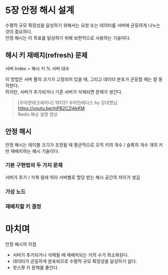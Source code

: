 # 5장 안정 해시 설계

수평적 규모 확장성을 달성하기 위해서는 요청 또는 데이터를 서버에 균등하게 나누는 것이 중요하다.  
안정 해시는 이 목표를 달성하기 위해 보편적으로 사용하는 기술이다.  

## 해시 키 재배치(refresh) 문제

서버 Index = 해시 키 % 서버 대수  

이 방법은 서버 풀의 크기가 고정되어 있을 때, 그리고 데이터 분포가 균등할 때는 잘 동작한다.  
하지만, 서버가 추가되거나 기존 서버가 삭제되면 문제가 생긴다.  

> [우아한테크세미나] 191121 우아한레디스 by 강대명님 https://youtu.be/mPB2CZiAkKM  
> Redis 해싱 설명 영상

## 안정 해시

안정 해시는 테이블 크기가 조정될 때 평균적으로 오직 키의 개수 / 슬록의 개수 개의 키만 재배치하는 해시 기술이다.  

### 기본 구현법의 두 가지 문제

서버가 추가 / 삭제 됨에 따라 서버별로 할당 받는 해시 공간의 차이가 생김  

### 가상 노드

### 재배치할 키 결정

# 마치며

안정 해시의 이점  
- 서버가 추가되거나 삭제될 때 재배치되는 키의 수가 최소화된다.  
- 데이터가 균등하게 분포되므로 수평적 규모 확장성을 달성하기 쉽다.  
- 핫스팟 키 문제를 줄인다.  
